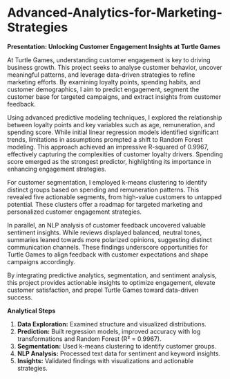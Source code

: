 # Advanced-Analytics-for-Marketing-Strategies
**Presentation: Unlocking Customer Engagement Insights at Turtle Games**  

At Turtle Games, understanding customer engagement is key to driving business growth. This project seeks to analyse customer behavior, uncover meaningful patterns, and leverage data-driven strategies to refine marketing efforts. By examining loyalty points, spending habits, and customer demographics, I aim to predict engagement, segment the customer base for targeted campaigns, and extract insights from customer feedback.  

Using advanced predictive modeling techniques, I explored the relationship between loyalty points and key variables such as age, remuneration, and spending score. While initial linear regression models identified significant trends, limitations in assumptions prompted a shift to Random Forest modeling. This approach achieved an impressive R-squared of 0.9967, effectively capturing the complexities of customer loyalty drivers. Spending score emerged as the strongest predictor, highlighting its importance in enhancing engagement strategies.  

For customer segmentation, I employed k-means clustering to identify distinct groups based on spending and remuneration patterns. This revealed five actionable segments, from high-value customers to untapped potential. These clusters offer a roadmap for targeted marketing and personalized customer engagement strategies.  

In parallel, an NLP analysis of customer feedback uncovered valuable sentiment insights. While reviews displayed balanced, neutral tones, summaries leaned towards more polarized opinions, suggesting distinct communication channels. These findings underscore opportunities for Turtle Games to align feedback with customer expectations and shape campaigns accordingly.  

By integrating predictive analytics, segmentation, and sentiment analysis, this project provides actionable insights to optimize engagement, elevate customer satisfaction, and propel Turtle Games toward data-driven success.

**Analytical Steps**  

1. **Data Exploration:** Examined structure and visualized distributions.  
2. **Prediction:** Built regression models, improved accuracy with log transformations and Random Forest (R² = 0.9967).  
3. **Segmentation:** Used k-means clustering to identify customer groups.  
4. **NLP Analysis:** Processed text data for sentiment and keyword insights.  
5. **Insights:** Validated findings with visualizations and actionable strategies.  
